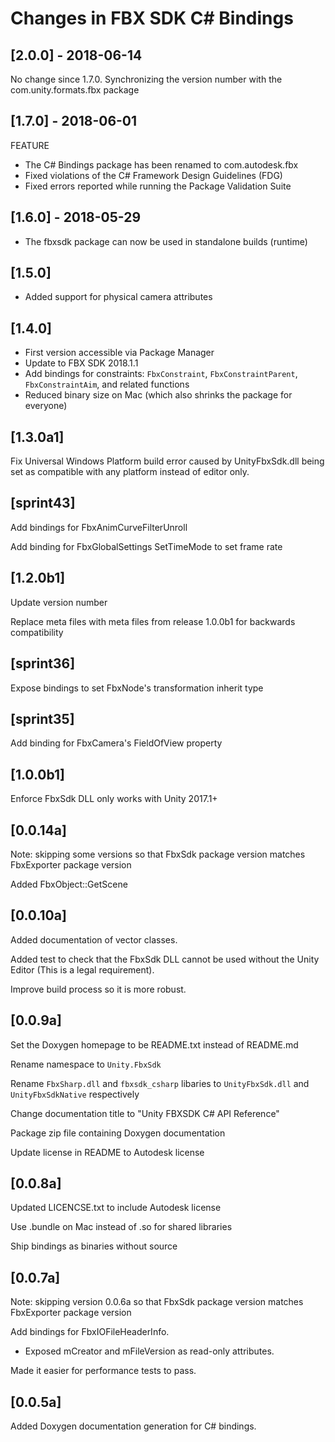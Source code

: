 # Changes in FBX SDK C# Bindings

## [2.0.0] - 2018-06-14

No change since 1.7.0. Synchronizing the version number with the com.unity.formats.fbx package

## [1.7.0] - 2018-06-01

FEATURE

* The C# Bindings package has been renamed to com.autodesk.fbx
* Fixed violations of the C# Framework Design Guidelines (FDG)
* Fixed errors reported while running the Package Validation Suite

## [1.6.0] - 2018-05-29

* The fbxsdk package can now be used in standalone builds (runtime)

## [1.5.0]

* Added support for physical camera attributes

## [1.4.0]

* First version accessible via Package Manager
* Update to FBX SDK 2018.1.1
* Add bindings for constraints: `FbxConstraint`, `FbxConstraintParent`, `FbxConstraintAim`, and related functions
* Reduced binary size on Mac (which also shrinks the package for everyone)

## [1.3.0a1]

Fix Universal Windows Platform build error caused by UnityFbxSdk.dll being set as compatible with any platform instead of editor only.

## [sprint43]

Add bindings for FbxAnimCurveFilterUnroll

Add binding for FbxGlobalSettings SetTimeMode to set frame rate

## [1.2.0b1]

Update version number

Replace meta files with meta files from release 1.0.0b1 for backwards compatibility

## [sprint36]

Expose bindings to set FbxNode's transformation inherit type

## [sprint35]

Add binding for FbxCamera's FieldOfView property

## [1.0.0b1]

Enforce FbxSdk DLL only works with Unity 2017.1+

## [0.0.14a]
Note: skipping some versions so that FbxSdk package version matches FbxExporter package version

Added FbxObject::GetScene

## [0.0.10a]

Added documentation of vector classes.

Added test to check that the FbxSdk DLL cannot be used without the Unity Editor (This is a legal requirement).

Improve build process so it is more robust.

## [0.0.9a]

Set the Doxygen homepage to be README.txt instead of README.md

Rename namespace to `Unity.FbxSdk`

Rename `FbxSharp.dll` and `fbxsdk_csharp` libaries to `UnityFbxSdk.dll` and `UnityFbxSdkNative` respectively

Change documentation title to "Unity FBXSDK C# API Reference"

Package zip file containing Doxygen documentation

Update license in README to Autodesk license

## [0.0.8a]

Updated LICENCSE.txt to include Autodesk license

Use .bundle on Mac instead of .so for shared libraries

Ship bindings as binaries without source

## [0.0.7a]
Note: skipping version 0.0.6a so that FbxSdk package version matches FbxExporter package version

Add bindings for FbxIOFileHeaderInfo. 
  - Exposed mCreator and mFileVersion as read-only attributes.

Made it easier for performance tests to pass.

## [0.0.5a]

Added Doxygen documentation generation for C# bindings.
